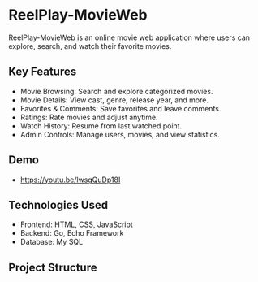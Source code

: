 
# ReelPlay-MovieWeb

ReelPlay-MovieWeb is an online movie web application where users can explore, search, and watch their favorite movies.

## Key Features

- Movie Browsing: Search and explore categorized movies.
- Movie Details: View cast, genre, release year, and more.
- Favorites & Comments: Save favorites and leave comments.
- Ratings: Rate movies and adjust anytime.
- Watch History: Resume from last watched point.
- Admin Controls: Manage users, movies, and view statistics.

## Demo

- https://youtu.be/lwsgQuDp18I


## Technologies Used

- Frontend: HTML, CSS, JavaScript
- Backend: Go, Echo Framework
- Database: My SQL



## Project Structure
